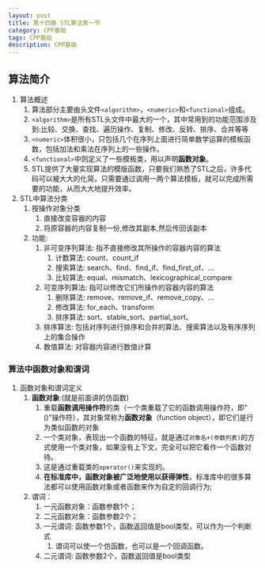 ```yaml
---
layout: post
title: 第十四章 STL算法第一节 
category: CPP基础
tags: CPP基础
description: CPP基础
---  
```


## 算法简介
1. 算法概述
    1. 算法部分主要由头文件`<algorithm>`，`<numeric>`和`<functional>`组成。
    2. `<algorithm>`是所有STL头文件中最大的一个，其中常用到的功能范围涉及到:比较、交换、查找、遍历操作、复制、修改、反转、排序、合并等等
    3. `<numeric>`体积很小，只包括几个在序列上面进行简单数学运算的模板函数，包括加法和乘法在序列上的一些操作。
    4. `<functional>`中则定义了一些模板类，用以声明**函数对象**。
    5. STL提供了大量实现算法的模版函数，只要我们熟悉了STL之后，许多代码可以被大大的化简，只需要通过调用一两个算法模板，就可以完成所需要的功能，从而大大地提升效率。
2. STL中算法分类
    1. 按操作对象分类
        1. 直接改变容器的内容
        2. 将原容器的内容复制一份,修改其副本,然后传回该副本
    2. 功能: 
        1. 非可变序列算法: 指不直接修改其所操作的容器内容的算法
            1. 计数算法: count、count_if
            2. 搜索算法: search、find、find_if、find_first_of、…
            3. 比较算法: equal、mismatch、lexicographical_compare
        2. 可变序列算法: 指可以修改它们所操作的容器内容的算法
            1. 删除算法: remove、remove_if、remove_copy、…
            2. 修改算法: for_each、transform
            3. 排序算法: sort、stable_sort、partial_sort、
        3. 排序算法: 包括对序列进行排序和合并的算法、搜索算法以及有序序列上的集合操作
        4. 数值算法: 对容器内容进行数值计算


### 算法中函数对象和谓词
1. 函数对象和谓词定义
    1. **函数对象**:(就是前面讲的仿函数)
        1. 重载**函数调用操作符**的类（一个类重载了它的函数调用操作符，即"()"操作符），其对象常称为**函数对象**（function object），即它们是行为类似函数的对象
        2. 一个类对象，表现出一个函数的特征，就是通过`对象名+(参数列表)`的方式使用一个类对象，如果没有上下文，完全可以把它看作一个函数对待。
        2. 这是通过重载类的`operator()`来实现的。
        3. **在标准库中，函数对象被广泛地使用以获得弹性**，标准库中的很多算法都可以使用函数对象或者函数来作为自定的回调行为;
    2. 谓词：
        1. 一元函数对象：函数参数1个；
        2. 二元函数对象：函数参数2个；
        3. 一元谓词: 函数参数1个，函数返回值是bool类型，可以作为一个判断式
            1. 谓词可以使一个仿函数，也可以是一个回调函数。
        4. 二元谓词: 函数参数2个，函数返回值是bool类型

